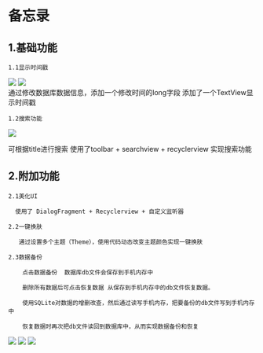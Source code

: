 备忘录
====
1.基础功能
---
	1.1显示时间戳
	
![](https://github.com/SvenChen323/Note/blob/master/screen/1.png)
![](https://github.com/SvenChen323/Note/blob/master/screen/2.png)
<br>
通过修改数据库数据信息，添加一个修改时间的long字段
添加了一个TextView显示时间戳
	
	1.2搜索功能
![](https://github.com/SvenChen323/Note/blob/master/screen/3.png)
<br>
	
可根据title进行搜索
使用了toolbar + searchview + recyclerview 实现搜索功能
	
	
2.附加功能
----
	2.1美化UI
	
      使用了 DialogFragment + Recyclerview + 自定义监听器
	
	2.2一键换肤
	
       通过设置多个主题（Theme），使用代码动态改变主题颜色实现一键换肤
	
	2.3数据备份

        点击数据备份  数据库db文件会保存到手机内存中

        删除所有数据后可点击恢复数据 从保存到手机内存中的db文件恢复数据。
      
        使用SQLite对数据的增删改查，然后通过读写手机内存，把要备份的db文件写到手机内存中
	
        恢复数据时再次把db文件读回到数据库中，从而实现数据备份和恢复

        

![](https://github.com/SvenChen323/Note/blob/master/screen/4.png)
![](https://github.com/SvenChen323/Note/blob/master/screen/5.png)
![](https://github.com/SvenChen323/Note/blob/master/screen/6.png)
	
	



<br>


<br>

	
	



	
	
	
	
	

	

	
